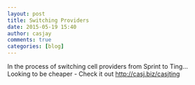 ```yaml
---
layout: post
title: Switching Providers
date: 2015-05-19 15:40
author: casjay
comments: true
categories: [blog]
---
```


In the process of switching cell providers from Sprint to Ting...  
Looking to be cheaper - Check it out <http://casj.biz/casjting>  
